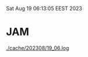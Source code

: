 Sat Aug 19 06:13:05 EEST 2023
# JAM
<a href='./cache/202308/19_06.log'>./cache/202308/19_06.log</a>
